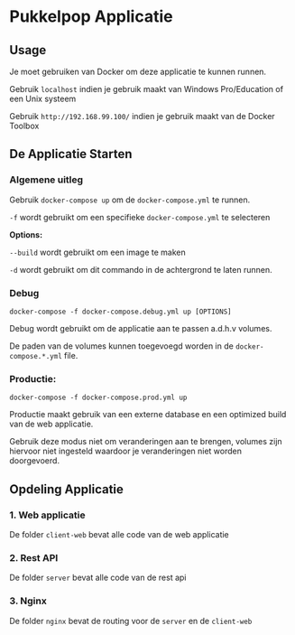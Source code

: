 # Pukkelpop Applicatie

## Usage
Je moet gebruiken van Docker om deze applicatie te kunnen runnen.

Gebruik `localhost` indien je gebruik maakt van Windows Pro/Education of een Unix systeem

Gebruik `http://192.168.99.100/` indien je gebruik maakt van de Docker Toolbox

## De Applicatie Starten
### Algemene uitleg
Gebruik `docker-compose up` om de `docker-compose.yml` te runnen.

`-f` wordt gebruikt om een specifieke `docker-compose.yml` te selecteren

**Options:**

`--build` wordt gebruikt om een image te maken

`-d` wordt gebruikt om dit commando in de achtergrond te laten runnen.

### Debug
`docker-compose -f docker-compose.debug.yml up [OPTIONS]`

Debug wordt gebruikt om de applicatie aan te passen a.d.h.v volumes.

De paden van de volumes kunnen toegevoegd worden in de `docker-compose.*.yml` file.

### Productie:
`docker-compose -f docker-compose.prod.yml up`

Productie maakt gebruik van een externe database en een optimized build van de web applicatie.

Gebruik deze modus niet om veranderingen aan te brengen, volumes zijn hiervoor niet ingesteld waardoor je veranderingen niet worden doorgevoerd.

## Opdeling Applicatie
### 1. Web applicatie
De folder `client-web` bevat alle code van de web applicatie

### 2. Rest API
De folder `server` bevat alle code van de rest api

### 3. Nginx
De folder `nginx` bevat de routing voor de `server` en de `client-web` 